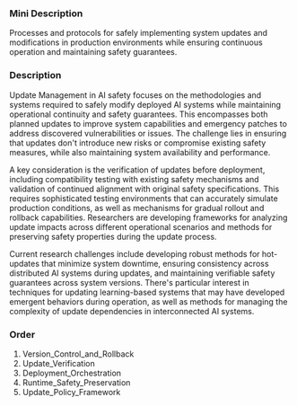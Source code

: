 ### Mini Description

Processes and protocols for safely implementing system updates and modifications in production environments while ensuring continuous operation and maintaining safety guarantees.

### Description

Update Management in AI safety focuses on the methodologies and systems required to safely modify deployed AI systems while maintaining operational continuity and safety guarantees. This encompasses both planned updates to improve system capabilities and emergency patches to address discovered vulnerabilities or issues. The challenge lies in ensuring that updates don't introduce new risks or compromise existing safety measures, while also maintaining system availability and performance.

A key consideration is the verification of updates before deployment, including compatibility testing with existing safety mechanisms and validation of continued alignment with original safety specifications. This requires sophisticated testing environments that can accurately simulate production conditions, as well as mechanisms for gradual rollout and rollback capabilities. Researchers are developing frameworks for analyzing update impacts across different operational scenarios and methods for preserving safety properties during the update process.

Current research challenges include developing robust methods for hot-updates that minimize system downtime, ensuring consistency across distributed AI systems during updates, and maintaining verifiable safety guarantees across system versions. There's particular interest in techniques for updating learning-based systems that may have developed emergent behaviors during operation, as well as methods for managing the complexity of update dependencies in interconnected AI systems.

### Order

1. Version_Control_and_Rollback
2. Update_Verification
3. Deployment_Orchestration
4. Runtime_Safety_Preservation
5. Update_Policy_Framework
